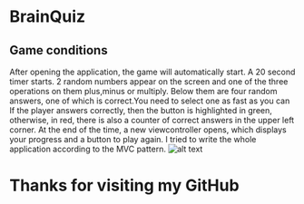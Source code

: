 #  BrainQuiz

## Game conditions
After opening the application, the game will automatically start.
A 20 second timer starts. 2 random numbers appear on the screen and one of the three operations on them plus,minus or multiply.
Below them are four random answers, one of which is correct.You need to select one as fast as you can
If the player answers correctly, then the button is highlighted in green, otherwise, in red, there is also a counter of correct answers in the upper left corner.
At the end of the time, a new viewcontroller opens, which displays your progress and a button to play again.
I tried to write the whole application according to the MVC pattern. 
![alt text](https://ibb.co/gv6jvpj)
# Thanks for visiting my GitHub

